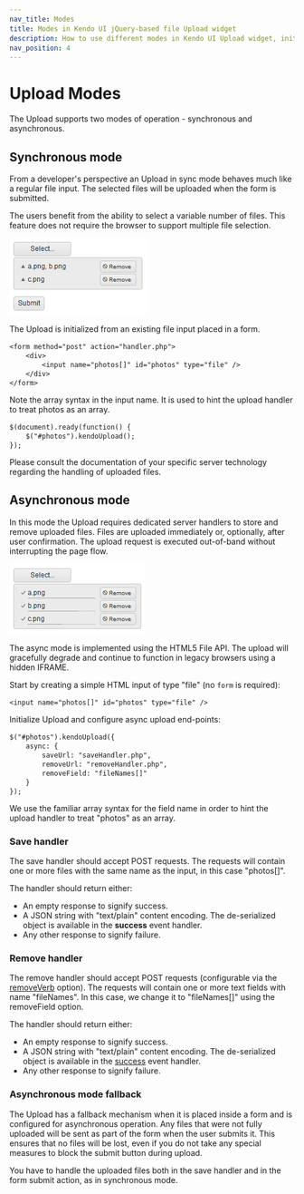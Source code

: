 ```yaml
---
nav_title: Modes
title: Modes in Kendo UI jQuery-based file Upload widget
description: How to use different modes in Kendo UI Upload widget, initialization of the Upload from an existing file and further async, implemented by using the HTML5 File API.
nav_position: 4
---
```

# Upload Modes

The Upload supports two modes of operation - synchronous and asynchronous.

## Synchronous mode
From a developer's perspective an Upload in sync mode behaves much like a regular file input. The selected files will be uploaded when the form is submitted.

The users benefit from the ability to select a variable number of files. This feature does not require the browser to support multiple file selection.

![](/getting-started/web/upload/upload-sync.png)

The Upload is initialized from an existing file input placed in a form.

    <form method="post" action="handler.php">
        <div>
            <input name="photos[]" id="photos" type="file" />
        </div>
    </form>

Note the array syntax in the input name. It is used to hint the upload handler to treat photos as an array.

    $(document).ready(function() {
        $("#photos").kendoUpload();
    });

Please consult the documentation of your specific server technology regarding the handling of uploaded files.

## Asynchronous mode

In this mode the Upload requires dedicated server handlers to store and remove uploaded files. Files are uploaded immediately or, optionally, after user confirmation. The upload request is executed out-of-band without interrupting the page flow.

![](/getting-started/web/upload/upload-async.png)

The async mode is implemented using the HTML5 File API. The upload will gracefully degrade and continue to function in legacy browsers using a hidden IFRAME.

Start by creating a simple HTML input of type "file" (no `form` is required):

    <input name="photos[]" id="photos" type="file" />

Initialize Upload and configure async upload end-points:

    $("#photos").kendoUpload({
        async: {
            saveUrl: "saveHandler.php",
            removeUrl: "removeHandler.php",
            removeField: "fileNames[]"
        }
    });
We use the familiar array syntax for the field name in order to hint the upload handler to treat "photos" as an array.

### Save handler
The save handler should accept POST requests. The requests will contain one or more files with the same name as the input, in this case "photos[]".

The handler should return either:

*   An empty response to signify success.
*   A JSON string with "text/plain" content encoding. The de-serialized object is available in the **success** event handler.
*   Any other response to signify failure.

### Remove handler
The remove handler should accept POST requests (configurable via the [removeVerb](/api/web/upload#configuration-async.removeVerb) option).
The requests will contain one or more text fields with name "fileNames". In this case, we change it to "fileNames[]" using the removeField option.

The handler should return either:

*   An empty response to signify success.
*   A JSON string with "text/plain" content encoding. The de-serialized object is available in the [success](/api/web/upload#events-success) event handler.
*   Any other response to signify failure.

### Asynchronous mode fallback
The Upload has a fallback mechanism when it is placed inside a form and is configured for asynchronous operation. Any files that were not fully uploaded will be sent as part of the form when the user submits it. This ensures that no files will be lost, even if you do not take any special measures to block the submit button during upload.

You have to handle the uploaded files both in the save handler and in the form submit action, as in synchronous mode.

